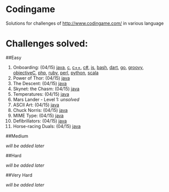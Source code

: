 # Codingame
Solutions for challenges of http://www.codingame.com/ in various language

# Challenges solved:

##Easy

  1.  Onboarding: (04/15) [java][easy1_java], [c][easy1_c], [c++][easy1_c++], [c#][easy1_c#], [js][easy1_js], [bash][easy1_bash], [dart][easy1_dart], [go][easy1_go], [groovy][easy1_groovy], [objectiveC][easy1_objectiveC], [php][easy1_php], [ruby][easy1_ruby], [perl][easy1_perl], [python][easy1_python], [scala][easy1_scala]
  2.  Power of Thor: (04/15) [java][easy2_java]
  3.  The Descent: (04/15) [java][easy3_java]
  4.  Skynet: the Chasm: (04/15) [java][easy4_java]
  5.  Temperatures: (04/15) [java][easy5_java]
  6.  Mars Lander - Level 1: *unsolved*
  7.  ASCII Art: (04/15) [java][easy7_java]
  8.  Chuck Norris: (04/15) [java][easy8_java]
  9.  MIME Type: (04/15) [java][easy9_java]
  10. Defibrillators: (04/15) [java][easy10_java]
  11. Horse-racing Duals: (04/15) [java][easy11_java]
  
##Medium

*will be added later*

##Hard

*will be added later*

##Very Hard

*will be added later*

  [easy1_java]: https://github.com/adrian-nesonson/Codingame/blob/master/Solutions/Java/Onboarding.java
  [easy1_c]: https://github.com/adrian-nesonson/Codingame/blob/master/Solutions/C/Onboarding.c
  [easy1_c++]: https://github.com/adrian-nesonson/Codingame/blob/master/Solutions/C%2B%2B/Onboarding.cpp
  [easy1_c#]: https://github.com/adrian-nesonson/Codingame/blob/master/Solutions/C%23/Onboarding.cs
  [easy1_js]: https://github.com/adrian-nesonson/Codingame/blob/master/Solutions/javascript/Onboarding.js
  [easy1_bash]: https://github.com/adrian-nesonson/Codingame/blob/master/Solutions/Bash/Onboarding.sh
  [easy1_dart]: https://github.com/adrian-nesonson/Codingame/blob/master/Solutions/Dart/Onboarding.dart
  [easy1_go]: https://github.com/adrian-nesonson/Codingame/blob/master/Solutions/Go/Onboarding.go
  [easy1_groovy]: https://github.com/adrian-nesonson/Codingame/blob/master/Solutions/Groovy/Onboarding.gvy
  [easy1_objectiveC]: https://github.com/adrian-nesonson/Codingame/blob/master/Solutions/ObjectiveC/Onboarding.m
  [easy1_php]: https://github.com/adrian-nesonson/Codingame/blob/master/Solutions/PHP/Onboarding.php
  [easy1_ruby]: https://github.com/adrian-nesonson/Codingame/blob/master/Solutions/Ruby/Onboarding.rb
  [easy1_perl]: https://github.com/adrian-nesonson/Codingame/blob/master/Solutions/Perl/Onboarding.pl
  [easy1_python]: https://github.com/adrian-nesonson/Codingame/blob/master/Solutions/Python/Onboarding.py
  [easy1_scala]: https://github.com/adrian-nesonson/Codingame/blob/master/Solutions/Scala/Onboarding.scala  
  
  [easy2_java]: https://github.com/adrian-nesonson/Codingame/blob/master/Solutions/Java/PowerOfThor.java
  
  [easy3_java]: https://github.com/adrian-nesonson/Codingame/blob/master/Solutions/Java/TheDescent.java
  
  [easy4_java]: https://github.com/adrian-nesonson/Codingame/blob/master/Solutions/Java/SkynetTheChasm.java
  
  [easy5_java]: https://github.com/adrian-nesonson/Codingame/blob/master/Solutions/Java/Temperatures.java
  
  [easy7_java]: https://github.com/adrian-nesonson/Codingame/blob/master/Solutions/Java/ASCIIArt.java
  
  [easy8_java]: https://github.com/adrian-nesonson/Codingame/blob/master/Solutions/Java/ChuckNorris.java
  
  [easy9_java]: https://github.com/adrian-nesonson/Codingame/blob/master/Solutions/Java/MIMEType.java
  
  [easy10_java]: https://github.com/adrian-nesonson/Codingame/blob/master/Solutions/Java/Defibrillators.java
  
  [easy11_java]: https://github.com/adrian-nesonson/Codingame/blob/master/Solutions/Java/HorseRacingDual.java
  
  